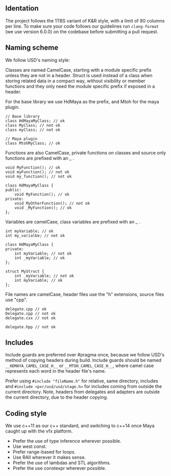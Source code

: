 ## Identation

The project follows the 1TBS variant of K&R style, with a limit of 80 columns per line. To make sure your code follows our guidelines run `clang-format` (we use version 6.0.0) on the codebase before submitting a pull request.

## Naming scheme

We follow USD's naming style:

Classes are named CamelCase, starting with a module specific prefix unless they are not in a header. Struct is used instead of a class when storing related data in a compact way, without visibility or member functions and they only need the module specific prefix if exposed in a header.

For the base library we use HdMaya as the prefix, and Mtoh for the maya plugin.

```
// Base library
class HdMayaMyClass; // ok
class MyClass; // not ok
class myClass; // not ok

// Maya plugin
class MtohMyClass; // ok
```

Functions are also CamelCase, private functions on classes and source only functions are prefixed with an _ .

```
void MyFunction(); // ok
void myFunction(); // not ok
void my_function(); // not ok

class HdMayaMyClass {
public:
    void MyFunction(); // ok
private:
    void MyOtherFunction(); // not ok
    void _MyFunction(); // ok
};

```

Variables are camelCase, class variables are prefixed with an _ .

```
int myVariable; // ok
int my_varialbe; // not ok

class HdMayaMyClass {
private:
    int myVariable; // not ok
    int _myVariable; // ok
};

struct MyStruct {
    int _myVariable; // not ok
    int myVariable; // ok
};
```

File names are camelCase, header files use the "h" extensions, source files use "cpp".

```
delegate.cpp // ok
Delegate.cpp // not ok
delegate.cxx // not ok

delegate.hpp // not ok
```

## Includes

Include guards are preferred over #pragma once, because we follow USD's method of copying headers during build. Include guards should be named `__HDMAYA_CAMEL_CASE_H__` or `__MTOH_CAMEL_CASE_H__`, where camel case represents each word in the header file's name.

Prefer using `#include "fileName.h"` for relative, same directory, includes and `#include <pxr/usd/usd/stage.h>` for includes coming from outside the current directory. Note, headers from delegates and adapters are outside the current directory, due to the header copying.

## Coding style

We use c++11 as our c++ standard, and switching to c++14 once Maya caught up with the vfx platform.

- Prefer the use of type inference wherever possible.
- Use west const.
- Prefer range-based for loops.
- Use RAII wherever it makes sense.
- Prefer the use of lambdas and STL algorithms.
- Prefer the use constexpr wherever possible.
